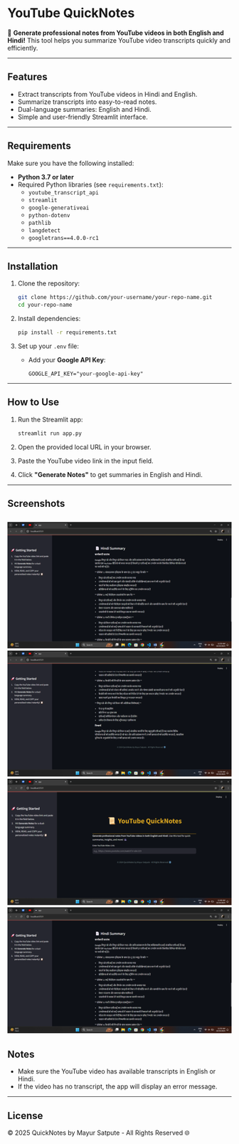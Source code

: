 # YouTube QuickNotes

📜 **Generate professional notes from YouTube videos in both English and Hindi!** This tool helps you summarize YouTube video transcripts quickly and efficiently. 

---

## Features

- Extract transcripts from YouTube videos in Hindi and English.
- Summarize transcripts into easy-to-read notes.
- Dual-language summaries: English and Hindi.
- Simple and user-friendly Streamlit interface.

---

## Requirements

Make sure you have the following installed:

- **Python 3.7 or later**
- Required Python libraries (see `requirements.txt`):
  - `youtube_transcript_api`
  - `streamlit`
  - `google-generativeai`
  - `python-dotenv`
  - `pathlib`
  - `langdetect`
  - `googletrans==4.0.0-rc1`

---

## Installation

1. Clone the repository:
   ```bash
   git clone https://github.com/your-username/your-repo-name.git
   cd your-repo-name
   ```

2. Install dependencies:
   ```bash
   pip install -r requirements.txt
   ```

3. Set up your `.env` file:
   - Add your **Google API Key**:
     ```plaintext
     GOOGLE_API_KEY="your-google-api-key"
     ```

---

## How to Use

1. Run the Streamlit app:
   ```bash
   streamlit run app.py
   ```

2. Open the provided local URL in your browser.

3. Paste the YouTube video link in the input field.

4. Click **"Generate Notes"** to get summaries in English and Hindi.

---

## Screenshots
![image alt](https://github.com/Mayur-Satpute/Youtube_Video_Transcript_summarizer/blob/main/Screenshot%20(10).png?raw=true)
![image alt](https://github.com/Mayur-Satpute/Youtube_Video_Transcript_summarizer/blob/main/Screenshot%20(11).png?raw=true)
![image alt](https://github.com/Mayur-Satpute/Youtube_Video_Transcript_summarizer/blob/main/Screenshot%20(7).png?raw=true)
![image alt](https://github.com/Mayur-Satpute/Youtube_Video_Transcript_summarizer/blob/main/Screenshot%20(10).png?raw=true)
---

## Notes

- Make sure the YouTube video has available transcripts in English or Hindi.
- If the video has no transcript, the app will display an error message.

---

## License

© 2025 QuickNotes by Mayur Satpute - All Rights Reserved 🌐
